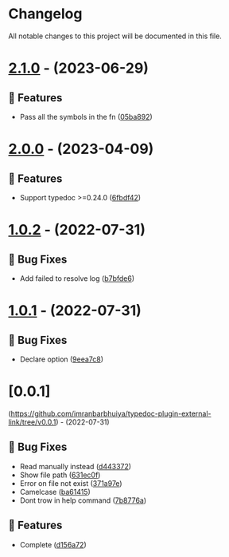 # Changelog
All notable changes to this project will be documented in this file.

# [2.1.0](https://github.com/imranbarbhuiya/typedoc-plugin-external-link/compare/v2.0.0...v2.1.0) - (2023-06-29)

## 🚀 Features

- Pass all the symbols in the fn ([05ba892](https://github.com/imranbarbhuiya/typedoc-plugin-external-link/commit/05ba8923c91b98fd8b69e06100f9fb258127d952))

# [2.0.0](https://github.com/imranbarbhuiya/typedoc-plugin-external-link/compare/v1.0.3...v2.0.0) - (2023-04-09)

## 🚀 Features

- Support typedoc >=0.24.0 ([6fbdf42](https://github.com/imranbarbhuiya/typedoc-plugin-external-link/commit/6fbdf42da8fe82e2ff3a25dfde89d3b522619b76))

# [1.0.2](https://github.com/imranbarbhuiya/typedoc-plugin-external-link/compare/v1.0.1...v1.0.2) - (2022-07-31)

## 🐛 Bug Fixes

- Add failed to resolve log ([b7bfde6](https://github.com/imranbarbhuiya/typedoc-plugin-external-link/commit/b7bfde6c3cb0660bb2edb6b12a0e50ad80f10512))

# [1.0.1](https://github.com/imranbarbhuiya/typedoc-plugin-external-link/compare/v1.0.0...v1.0.1) - (2022-07-31)

## 🐛 Bug Fixes

- Declare option ([9eea7c8](https://github.com/imranbarbhuiya/typedoc-plugin-external-link/commit/9eea7c822383a9819f853c42c60101735a7c6ca4))

# [0.0.1]
(https://github.com/imranbarbhuiya/typedoc-plugin-external-link/tree/v0.0.1) - (2022-07-31)

## 🐛 Bug Fixes

- Read manually instead ([d443372](https://github.com/imranbarbhuiya/typedoc-plugin-external-link/commit/d4433726fc092bfefa78a56b44076333a67b10d3))
- Show file path ([631ec0f](https://github.com/imranbarbhuiya/typedoc-plugin-external-link/commit/631ec0f441bee51355aa7e644441e8c244684e97))
- Error on file not exist ([371a97e](https://github.com/imranbarbhuiya/typedoc-plugin-external-link/commit/371a97e7abb958cac755448799fbfc1d0d696526))
- Camelcase ([ba61415](https://github.com/imranbarbhuiya/typedoc-plugin-external-link/commit/ba61415e1336118df30313d1b9259bcd0c80d877))
- Dont trow in help command ([7b8776a](https://github.com/imranbarbhuiya/typedoc-plugin-external-link/commit/7b8776a54b4e9853f972550a9173a1b7df952705))

## 🚀 Features

- Complete ([d156a72](https://github.com/imranbarbhuiya/typedoc-plugin-external-link/commit/d156a7226f31b13eb028d2ffa8c855d72379f321))

